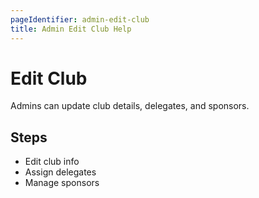 ```yaml
---
pageIdentifier: admin-edit-club
title: Admin Edit Club Help
---
```


# Edit Club

Admins can update club details, delegates, and sponsors.

## Steps
- Edit club info
- Assign delegates
- Manage sponsors

